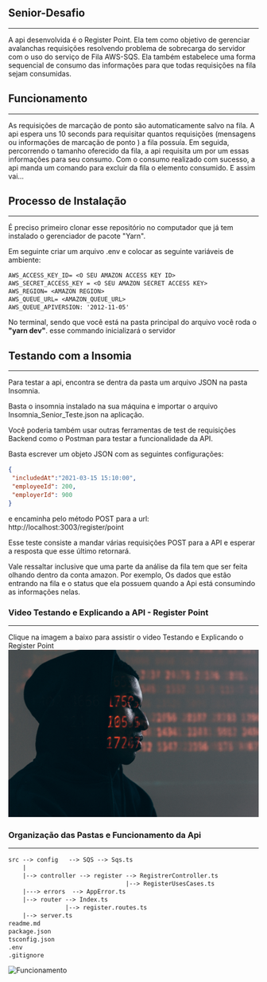 ## Senior-Desafio
---
A api desenvolvida é o Register Point. Ela tem como objetivo
de gerenciar avalanchas requisições resolvendo problema de
sobrecarga do servidor com o uso do serviço de Fila AWS-SQS.
Ela também estabelece uma forma sequencial de consumo das
informações para que todas requisições na fila sejam consumidas.

## Funcionamento
---
As requisições de marcação de ponto são automaticamente salvo na
fila. A api espera uns 10 seconds para requisitar quantos 
requisições (mensagens ou informações de marcação de ponto )
a fila possuía. Em seguida, percorrendo o tamanho oferecido da fila,
a api requisita um por um essas informações para seu consumo. Com o
consumo realizado com sucesso, a api manda um comando para excluir
da fila o elemento consumido. E assim vai...

## Processo de Instalação
---
É preciso primeiro clonar esse repositório no computador que já tem
instalado o gerenciador de pacote "Yarn".

Em seguinte criar um arquivo .env e colocar as seguinte variáveis de
ambiente:

```env
AWS_ACCESS_KEY_ID= <O SEU AMAZON ACCESS KEY ID>
AWS_SECRET_ACCESS_KEY = <O SEU AMAZON SECRET ACCESS KEY>
AWS_REGION= <AMAZON REGION>
AWS_QUEUE_URL= <AMAZON_QUEUE_URL>
AWS_QUEUE_APIVERSION: '2012-11-05'
```

No terminal, sendo que você está na pasta principal do arquivo
você roda o **"yarn dev"**. esse commando inicializará o servidor 

## Testando com a Insomia
---
Para testar a api, encontra se dentra da pasta um arquivo JSON
na pasta Insomnia.
 
Basta o insomnia instalado na sua máquina e importar o arquivo
Insomnia_Senior_Teste.json na aplicação.
 
Você poderia também usar outras ferramentas de test de requisições
Backend como o Postman para testar a funcionalidade da API.
 
Basta escrever um objeto JSON com as seguintes configurações:
```JSON
{
 "includedAt":"2021-03-15 15:10:00",
 "employeeId": 200,
 "employerId": 900
}
```
e encaminha pelo método POST para a url:
http://localhost:3003/register/point
 

Esse teste consiste a mandar várias requisições POST para
a API e esperar a resposta que esse último retornará.
 
Vale ressaltar inclusive que uma parte da análise da fila
tem que ser feita olhando dentro da conta amazon. Por exemplo,
Os dados que estão entrando na fila e o status que ela possuem
quando a Api está consumindo as informações nelas.


### Video Testando e Explicando a API - Register Point
---
Clique na imagem a baixo para assistir o video Testando e Explicando
o Register Point
[![Assista o video teste ](Extra/justImage.jpg)](https://youtu.be/YIuDSbWnMaU)


### Organização das Pastas e Funcionamento da Api
---
```TXT
src --> config   --> SQS --> Sqs.ts 
    |
    |--> controller --> register --> RegistrerController.ts
                                 |--> RegisterUsesCases.ts
    |---> errors  --> AppError.ts
    |--> router --> Index.ts
                |--> register.routes.ts
    |--> server.ts 
readme.md
package.json
tsconfig.json
.env
.gitignore
```
![Funcionamento](Extra/RP-Funcao.jpg)
